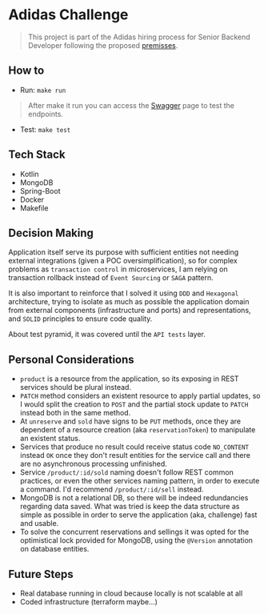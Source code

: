 # Adidas Challenge

> This project is part of the Adidas hiring process for Senior Backend Developer following the proposed [premisses](./auxiliary-files/confirmed_challenge.pdf).

## How to

- Run: `make run`
> After make it run you can access the [Swagger](http://localhost:8080/swagger-ui.html) page to test the endpoints.
- Test: `make test`

## Tech Stack

- Kotlin
- MongoDB
- Spring-Boot
- Docker
- Makefile

## Decision Making

Application itself serve its purpose with sufficient entities not needing external integrations (given a POC oversimplification), so for complex problems as `transaction control` in microservices, I am relying on transaction rollback instead of `Event Sourcing` or `SAGA` pattern.

It is also important to reinforce that I solved it using `DDD` and `Hexagonal` architecture, trying to isolate as much as possible the application domain from external components (infrastructure and ports) and representations, and `SOLID` principles to ensure code quality.

About test pyramid, it was covered until the `API tests` layer. 

## Personal Considerations

- `product` is a resource from the application, so its exposing in REST services should be plural instead.
- `PATCH` method considers an existent resource to apply partial updates, so I would split the creation to `POST` and the partial stock update to `PATCH` instead both in the same method.
- At `unreserve` and `sold` have signs to be `PUT` methods, once they are dependent of a resource creation (aka `reservationToken`) to manipulate an existent status.
- Services that produce no result could receive status code `NO_CONTENT` instead `OK` once they don't result entities for the service call and there are no asynchronous processing unfinished.
- Service `/product/:id/sold` naming doesn't follow REST common practices, or even the other services naming pattern, in order to execute a command. I'd recommend `/product/:id/sell` instead.
- MongoDB is not a relational DB, so there will be indeed redundancies regarding data saved. What was tried is keep the data structure as simple as possible in order to serve the application (aka, challenge) fast and usable.
- To solve the concurrent reservations and sellings it was opted for the optimistical lock provided for MongoDB, using the `@Version` annotation on database entities. 

## Future Steps

- Real database running in cloud because locally is not scalable at all
- Coded infrastructure (terraform maybe...)


